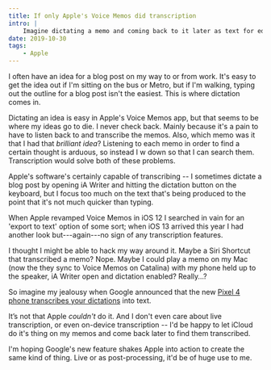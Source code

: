 ```yaml
---
title: If only Apple's Voice Memos did transcription
intro: |
    Imagine dictating a memo and coming back to it later as text for editing into a blog post. You can do that with the new Google Pixel…
date: 2019-10-30
tags:
    - Apple
---
```


I often have an idea for a blog post on my way to or from work. It's easy to get the idea out if I'm sitting on the bus or Metro, but if I'm walking, typing out the outline for a blog post isn't the easiest. This is where dictation comes in.

Dictating an idea is easy in Apple's Voice Memos app, but that seems to be where my ideas go to die. I never check back. Mainly because it's a pain to have to listen back to and transcribe the memos. Also, which memo was it that I had that *brilliant idea*? Listening to each memo in order to find a certain thought is arduous, so instead I w down so that I can search them. Transcription would solve both of these problems.

Apple's software's certainly capable of transcribing -- I sometimes dictate a blog post by opening iA Writer and hitting the dictation button on the keyboard, but I focus too much on the text that's being produced to the point that it's not much quicker than typing.

When Apple revamped Voice Memos in iOS 12 I searched in vain for an 'export to text' option of some sort; when iOS 13 arrived this year I had another look but---again---no sign of any transcription features.

I thought I might be able to hack my way around it. Maybe a Siri Shortcut that transcribed a memo? Nope. Maybe I could play a memo on my Mac (now the they sync to Voice Memos on Catalina) with my phone held up to the speaker, iA Writer open and dictation enabled? Really…?

So imagine my jealousy when Google announced that the new [Pixel 4 phone transcribes your dictations](https://www.theverge.com/2019/10/15/20915452/google-pixel-4-recorder-app-transcription-real-time-free-language-processing) into text.

It’s not that Apple *couldn't* do it. And I don't even care about live transcription, or even on-device transcription -- I'd be happy to let iCloud do it's thing on my memos and come back later to find them transcribed.

I'm hoping Google's new feature shakes Apple into action to create the same kind of thing. Live or as post-processing, it'd be of huge use to me.

